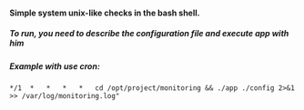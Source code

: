 #### Simple system unix-like checks in the bash shell.

##### To run, you need to describe the configuration file and execute app with him

##### Example with use cron:
```*/1	*	*	*	*   cd /opt/project/monitoring && ./app ./config 2>&1 >> /var/log/monitoring.log"```
